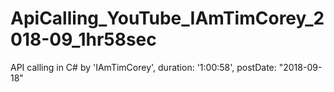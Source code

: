 # ApiCalling_YouTube_IAmTimCorey_2018-09_1hr58sec
 API calling in C# by 'IAmTimCorey',  duration: '1:00:58', postDate: "2018-09-18"
